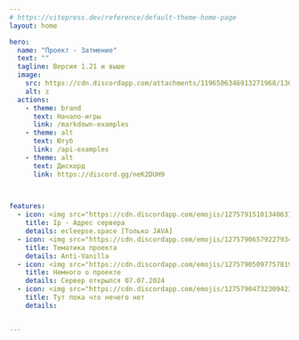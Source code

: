 ```yaml
---
# https://vitepress.dev/reference/default-theme-home-page
layout: home

hero:
  name: "Проект - Затмение"
  text: ""
  tagline: Версия 1.21 и выше 
  image: 
    src: https://cdn.discordapp.com/attachments/1196506346913271968/1302752934593036380/IMG_20241104_005451.png?ex=672942b7&is=6727f137&hm=bbadc15ef8b3f68a7a9f84ac0ed7e7829dcc6ead17f749b135acbd1de8acd3a6&
    alt: z
  actions:
    - theme: brand
      text: Начало-игры
      link: /markdown-examples
    - theme: alt
      text: Ютуб
      link: /api-examples
    - theme: alt
      text: Дискорд
      link: https://discord.gg/neK2DUH9

	  

features:
  - icon: <img src="https://cdn.discordapp.com/emojis/1275791510134063104.webp?size=40&quality=lossless" alt="Emoji">
    title: Ip - Адрес сервера
    details: ecleepse.space [Только JAVA]
  - icon: <img src="https://cdn.discordapp.com/emojis/1275790657922793483.webp?size=40&quality=lossless" alt="Emoji">
    title: Тематика проекта
    details: Anti-Vanilla
  - icon: <img src="https://cdn.discordapp.com/emojis/1275790509775781982.webp?size=40&quality=lossless" alt="Emoji">
    title: Немного о проекте
    details: Сервер открылся 07.07.2024
  - icon: <img src="https://cdn.discordapp.com/emojis/1275790473230942311.webp?size=40&quality=lossless" alt="Emoji">
    title: Тут пока что нечего нет
    details: 


---
```


